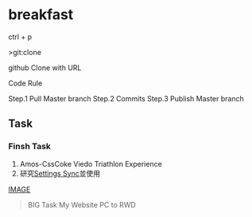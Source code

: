 # breakfast

ctrl + p

&gt;git:clone

github Clone with URL

Code Rule

Step.1 Pull Master branch
Step.2 Commits
Step.3 Publish Master branch

## Task

### Finsh Task

1. Amos-CssCoke Viedo Triathlon Experience
2. 研究[Settings Sync](https://marketplace.visualstudio.com/items?itemName=Shan.code-settings-sync)並使用

[IMAGE](https://www.likejapan.com/wp-content/uploads/2019/03/D1n210NU4AEZUsv.jpg-large-1024x576.jpg)

> BIG Task My Website PC to RWD